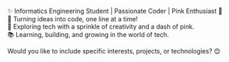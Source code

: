 ✨ Informatics Engineering Student | Passionate Coder | Pink Enthusiast 💖  
🌸 Turning ideas into code, one line at a time!  
🌟 Exploring tech with a sprinkle of creativity and a dash of pink.  
📚 Learning, building, and growing in the world of tech.  

Would you like to include specific interests, projects, or technologies? 😊
